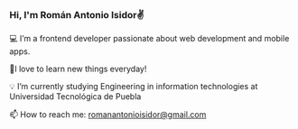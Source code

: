 ### Hi, I'm Román Antonio Isidor✌

💻 I’m a frontend developer passionate about web development and mobile apps. 

🚀I love to learn new things everyday!

💡 I’m currently studying Engineering in information technologies at Universidad Tecnológica de Puebla

📫 How to reach me: romanantonioisidor@gmail.com







